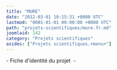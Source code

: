```yaml
---
title: "MURE"
date: "2012-03-01 10:15:31 +0000 UTC"
lastmod: "0001-01-01 00:00:00 +0000 UTC"
path: "projets-scientifiques/mure.fr.md"
joomlaid: 142
category: "Projets scientifiques"
asides: ["Projets scientifiques.+menu+"]
---
```

\- Fiche d'identité du projet  -
